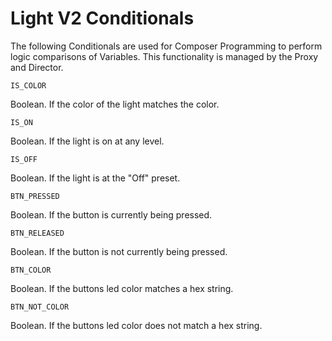 # Light V2 Conditionals

The following Conditionals are used for Composer Programming to perform logic comparisons of Variables.  This functionality is managed by the Proxy and Director.

`IS_COLOR`

Boolean. If the color of the light matches the color. 



`IS_ON`

Boolean. If the light is on at any level.



`IS_OFF`

Boolean.  If the light is at the "Off" preset.



`BTN_PRESSED`

Boolean. If the button is currently being pressed.	



`BTN_RELEASED`

Boolean.  If the button is not currently being pressed.



`BTN_COLOR`

Boolean. If the buttons led color matches a hex string.



`BTN_NOT_COLOR`

Boolean. If the buttons led color does not match a hex string.